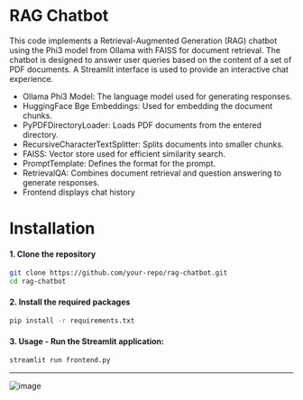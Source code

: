# RAG Chatbot
This code implements a Retrieval-Augmented Generation (RAG) chatbot using the Phi3 model from Ollama with FAISS for document retrieval. The chatbot is designed to answer user queries based on the content of a set of PDF documents. A Streamlit interface is used to provide an interactive chat experience.

* Ollama Phi3 Model: The language model used for generating responses.
* HuggingFace Bge Embeddings: Used for embedding the document chunks.
* PyPDFDirectoryLoader: Loads PDF documents from the entered directory.
* RecursiveCharacterTextSplitter: Splits documents into smaller chunks.
* FAISS: Vector store used for efficient similarity search.
* PromptTemplate: Defines the format for the prompt.
* RetrievalQA: Combines document retrieval and question answering to generate responses.
* Frontend displays chat history
  
# Installation
#### 1. Clone the repository
```sh
git clone https://github.com/your-repo/rag-chatbot.git
cd rag-chatbot
```
#### 2. Install the required packages
```sh
pip install -r requirements.txt
```
#### 3. Usage - Run the Streamlit application:
```sh
streamlit run frontend.py
```
_______________________________________
![image](https://github.com/0x-d15c0/ACM-SIGAI-TASKS/assets/117750351/afe91928-a65c-490d-8841-abe9c012a4ec)
